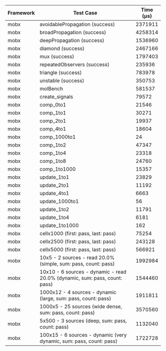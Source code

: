 | Framework | Test Case | Time (μs) |
| --- | --- | --- |
| mobx | avoidablePropagation (success) | 2371911 |
| mobx | broadPropagation (success) | 4258314 |
| mobx | deepPropagation (success) | 1536960 |
| mobx | diamond (success) | 2467166 |
| mobx | mux (success) | 1797403 |
| mobx | repeatedObservers (success) | 235936 |
| mobx | triangle (success) | 783978 |
| mobx | unstable (success) | 350753 |
| mobx | molBench | 581537 |
| mobx | create_signals | 79572 |
| mobx | comp_0to1 | 21546 |
| mobx | comp_1to1 | 30271 |
| mobx | comp_2to1 | 19937 |
| mobx | comp_4to1 | 18604 |
| mobx | comp_1000to1 | 24 |
| mobx | comp_1to2 | 47347 |
| mobx | comp_1to4 | 23318 |
| mobx | comp_1to8 | 24760 |
| mobx | comp_1to1000 | 15357 |
| mobx | update_1to1 | 23829 |
| mobx | update_2to1 | 11192 |
| mobx | update_4to1 | 6663 |
| mobx | update_1000to1 | 56 |
| mobx | update_1to2 | 11791 |
| mobx | update_1to4 | 6181 |
| mobx | update_1to1000 | 162 |
| mobx | cellx1000 (first: pass, last: pass) | 75254 |
| mobx | cellx2500 (first: pass, last: pass) | 243128 |
| mobx | cellx5000 (first: pass, last: pass) | 566921 |
| mobx | 10x5 - 2 sources - read 20.0% (simple, sum: pass, count: pass) | 1992984 |
| mobx | 10x10 - 6 sources - dynamic - read 20.0% (dynamic, sum: pass, count: pass) | 1544460 |
| mobx | 1000x12 - 4 sources - dynamic (large, sum: pass, count: pass) | 1911811 |
| mobx | 1000x5 - 25 sources (wide dense, sum: pass, count: pass) | 3570560 |
| mobx | 5x500 - 3 sources (deep, sum: pass, count: pass) | 1132040 |
| mobx | 100x15 - 6 sources - dynamic (very dynamic, sum: pass, count: pass) | 1722728 |
